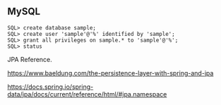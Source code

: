 ## MySQL ##
```
SQL> create database sample;
SQL> create user 'sample'@'%' identified by 'sample';
SQL> grant all privileges on sample.* to 'sample'@'%';
SQL> status
```

JPA Reference.

https://www.baeldung.com/the-persistence-layer-with-spring-and-jpa

https://docs.spring.io/spring-data/jpa/docs/current/reference/html/#jpa.namespace
